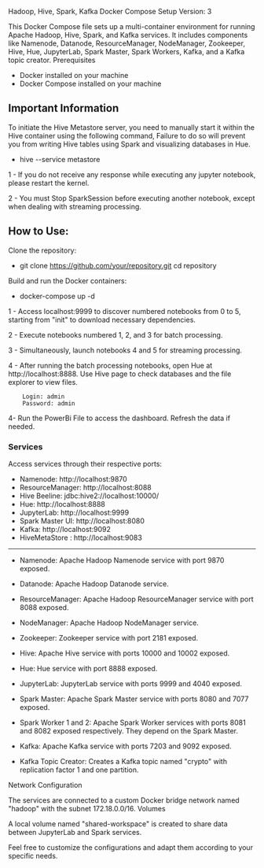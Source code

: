 Hadoop, Hive, Spark, Kafka Docker Compose Setup
Version: 3

This Docker Compose file sets up a multi-container environment for running Apache Hadoop, Hive, Spark, and Kafka services. It includes components like Namenode, Datanode, ResourceManager, NodeManager, Zookeeper, Hive, Hue, JupyterLab, Spark Master, Spark Workers, Kafka, and a Kafka topic creator.
Prerequisites

- Docker installed on your machine
- Docker Compose installed on your machine

## Important Information

To initiate the Hive Metastore server, you need to manually start it within the Hive container using the following command, Failure to do so will prevent you from writing Hive tables using Spark and visualizing databases in Hue.
- hive --service metastore

1 - If you do not receive any response while executing any jupyter notebook, please restart the kernel.

2 - You must Stop SparkSession before executing another notebook, except when dealing with streaming processing.




## How to Use:

Clone the repository:

- git clone https://github.com/your/repository.git
  cd repository


Build and run the Docker containers:



- docker-compose up -d

1 - Access localhost:9999 to discover numbered notebooks from 0 to 5, starting from "init" to download necessary dependencies.

2 - Execute notebooks numbered 1, 2, and 3 for batch processing.

3 - Simultaneously, launch notebooks 4 and 5 for streaming processing.

4 - After running the batch processing notebooks, open Hue at http://localhost:8888. Use Hive page to check databases and the file explorer to view  files.

        Login: admin
        Password: admin

4- Run the PowerBi File to access the dashboard. Refresh the data if needed.

### Services

Access services through their respective ports:
- Namenode: http://localhost:9870
- ResourceManager: http://localhost:8088
- Hive Beeline: jdbc:hive2://localhost:10000/
- Hue: http://localhost:8888
- JupyterLab: http://localhost:9999
- Spark Master UI: http://localhost:8080
- Kafka: http://localhost:9092
- HiveMetaStore : http://localhost:9083

-------------------------------------------------------


- Namenode: Apache Hadoop Namenode service with port 9870 exposed.


- Datanode: Apache Hadoop Datanode service.


- ResourceManager: Apache Hadoop ResourceManager service with port 8088 exposed.


- NodeManager: Apache Hadoop NodeManager service.


- Zookeeper: Zookeeper service with port 2181 exposed.


- Hive: Apache Hive service with ports 10000 and 10002 exposed.


- Hue: Hue service with port 8888 exposed.


- JupyterLab: JupyterLab service with ports 9999 and 4040 exposed.


- Spark Master: Apache Spark Master service with ports 8080 and 7077 exposed.


- Spark Worker 1 and 2: Apache Spark Worker services with ports 8081 and 8082 exposed respectively. They depend on the Spark Master.


- Kafka: Apache Kafka service with ports 7203 and 9092 exposed.


- Kafka Topic Creator: Creates a Kafka topic named "crypto" with replication factor 1 and one partition.

Network Configuration

The services are connected to a custom Docker bridge network named "hadoop" with the subnet 172.18.0.0/16.
Volumes

A local volume named "shared-workspace" is created to share data between JupyterLab and Spark services.

Feel free to customize the configurations and adapt them according to your specific needs.

